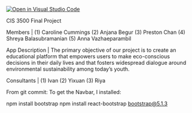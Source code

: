 [![Open in Visual Studio Code](https://classroom.github.com/assets/open-in-vscode-718a45dd9cf7e7f842a935f5ebbe5719a5e09af4491e668f4dbf3b35d5cca122.svg)](https://classroom.github.com/online_ide?assignment_repo_id=14514944&assignment_repo_type=AssignmentRepo)

CIS 3500 Final Project

Members |
    (1) Caroline Cummings
    (2) Anjana Begur
    (3) Preston Chan
    (4) Shreya Balasubramanian
    (5) Anna Vazhaeparambil

App Description |
    The primary objective of our project is to create an educational platform that empowers users to make eco-conscious decisions in their daily lives and that fosters widespread dialogue around environmental sustainability among today’s youth.

Consultants |
    (1) Ivan
    (2) Yixuan
    (3) Riya

From git commit: 
To get the Navbar, I installed:


npm install bootstrap
npm install react-bootstrap bootstrap@5.1.3
